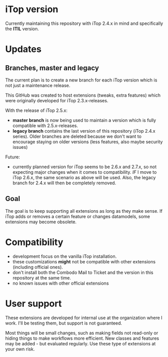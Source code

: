 # iTop version
Currently maintaining this repository with iTop 2.4.x in mind and specifically the **ITIL** version.

# Updates

## Branches, master and legacy
The current plan is to create a new branch for each iTop version which is not just a maintenance release.

This GitHub was created to host extensions (tweaks, extra features) which were originally developed for iTop 2.3.x-releases. 

With the release of iTop 2.5.x:
- **master branch** is now being used to maintain a version which is fully compatible with 2.5.x-releases. 
- **legacy branch** contains the last version of this repository (iTop 2.4.x series). Older branches are deleted because we don't want to encourage staying on older versions (less features, also maybe security issues) 


Future:
- currently planned version for iTop seems to be 2.6.x and 2.7.x, so not expecting major changes when it comes to compatibility. 
*IF* I move to iTop 2.6.x, the same scenario as above will be used. 
Also, the legacy branch for 2.4.x will then be completely removed.

## Goal
The goal is to keep supporting all extensions as long as they make sense. 
If iTop adds or removes a certain feature or changes datamodels, some extensions may become obsolete.

# Compatibility 
* development focus on the vanilla iTop installation.
* these customizations **might** not be compatible with other extensions (including official ones). 
* don't install both the Combodo Mail to Ticket and the version in this repository at the same time.
* no known issues with other official extensions 

# User support
These extensions are developed for internal use at the organization where I work. 
I'll be testing them, but support is not guaranteed.

Most things will be small changes, such as making fields not read-only or hiding things to make workflows more efficient. 
New classes and features may be added - but evaluated regularly. Use these type of extensions at your own risk.
 

